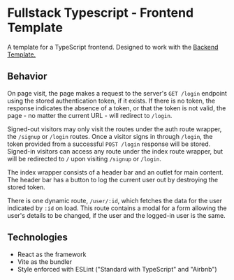 # Fullstack Typescript - Frontend Template
A template for a TypeScript frontend. Designed to work with the [Backend Template.](https://github.com/endulum/ts-backend-template)

## Behavior
On page visit, the page makes a request to the server's `GET /login` endpoint using the stored authentication token, if it exists. If there is no token, the response indicates the absence of a token, or that the token is not valid, the page - no matter the current URL - will redirect to `/login`.

Signed-out visitors may only visit the routes under the auth route wrapper, the `/signup` or `/login` routes. Once a visitor signs in through `/login`, the token provided from a successful `POST /login` response will be stored. Signed-in visitors can access any route under the index route wrapper, but will be redirected to `/` upon visiting `/signup` or `/login`.

The index wrapper consists of a header bar and an outlet for main content. The header bar has a button to log the current user out by destroying the stored token. 

There is one dynamic route, `/user/:id`, which fetches the data for the user indicated by `:id` on load. This route contains a modal for a form allowing the user's details to be changed, if the user and the logged-in user is the same.

## Technologies
- React as the framework
- Vite as the bundler
- Style enforced with ESLint ("Standard with TypeScript" and "Airbnb")
